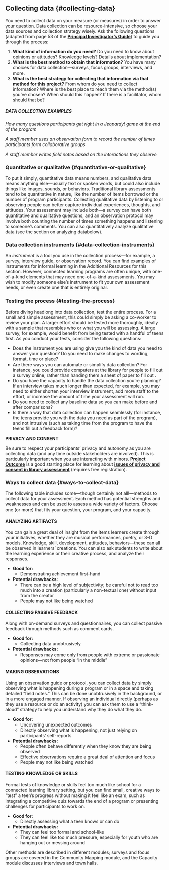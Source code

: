 ## Collecting data {#collecting-data}

You need to collect data on your measure (or measures) in order to answer your question. Data collection can be resource-intensive, so choose your data sources and collection strategy wisely. Ask the following questions (adapted from page 53 of the [**Principal Investigator’s Guide**](http://www.informalscience.org/evaluation/pi-guide)) to guide you through the process:

1.  **What kind of information do you need?** Do you need to know about opinions or attitudes? Knowledge levels? Details about implementation?
2.  **What is the best method to obtain that information?** You have many choices for data collection—surveys, focus groups, interviews, and more.
3.  **What is the best strategy for collecting that information via that method for this project?** From whom do you need to collect information? Where is the best place to reach them via the method(s) you’ve chosen? When should this happen? If there is a facilitator, whom should that be?

<div class="table-format sidebar"><span class="title"><h5>DATA COLLECTION EXAMPLES</h5></span>
<p><i>How many questions participants get right in a Jeopardy! game at the end of the program</i></p>
<p><i>A staff member uses an observation form to record the number of times participants form collaborative groups</i></p>
<p><i>A staff member writes field notes based on the interactions they observe</i></p>

### Quantitative or qualitative {#quantitative-or-qualitative}

To put it simply, quantitative data means numbers, and qualitative data means anything else—usually text or spoken words, but could also include things like images, sounds, or behaviors. Traditional library assessments tend to be quantitative in nature, like the number of items borrowed or the number of program participants. Collecting qualitative data by listening to or observing people can better capture individual experiences, thoughts, and attitudes. Your assessment may include both—a survey can have both quantitative and qualitative questions, and an observation protocol may involve both counting the number of times something happens and listening to someone’s comments. You can also quantitatively analyze qualitative data (see the section on analyzing databelow).

### Data collection instruments {#data-collection-instruments}

An _instrument_ is a tool you use in the collection process—for example, a survey, interview guide, or observation record. You can find examples of instruments for informal learning in the Additional Resources for this section. However, connected learning programs are often unique, with one-of-a-kind elements that may need one-of-a-kind assessments. You may wish to modify someone else’s instrument to fit your own assessment needs, or even create one that is entirely original.

### Testing the process {#testing-the-process}

Before diving headlong into data collection, test the entire process. For a small and simple assessment, this could simply be asking a co-worker to review your plan. A larger effort should be tested more thoroughly, ideally with a sample that resembles who or what you will be assessing. A large survey, for example, would benefit from being tested with a handful of teens first. As you conduct your tests, consider the following questions:

*   Does the instrument you are using give you the kind of data you need to answer your question? Do you need to make changes to wording, format, time or place?
*   Are there ways you can automate or simplify data collection? For instance, you could provide computers at the library for people to fill out a survey online, rather than handing them a sheet of paper to fill out .
*   Do you have the capacity to handle the data collection you’re planning? If an interview takes much longer than expected, for example, you may need to either shorten your interview instrument, add more staff to the effort, or increase the amount of time your assessment will run.
*   Do you need to collect any baseline data so you can make before and after comparisons?
*   Is there a way that data collection can happen seamlessly (for instance, the teens provide you with the data you need as part of the program), and not intrusive (such as taking time from the program to have the teens fill out a feedback form)?

**PRIVACY AND CONSENT**

Be sure to respect your participants’ privacy and autonomy as you are collecting data (and any time outside stakeholders are involved). This is particularly important when you are interacting with minors. [**Project Outcome**](https://projectoutcome.org/) is a good starting place for learning about [**issues of privacy and consent in library assessment**](https://projectoutcome.org/surveys-resources/informed-consent-guidelines) (requires free registration).

### Ways to collect data {#ways-to-collect-data}

The following table includes some—though certainly not all!—methods to collect data for your assessment. Each method has potential strengths and weaknesses and can be used to assess a wide variety of factors. Choose one (or more) that fits your question, your program, and your capacity.

#### ANALYZING ARTIFACTS
You can gain a great deal of insight from the items learners create through your initiatives, whether they are musical performances, poetry, or 3-D models. Knowledge, skill, development, attitudes, behaviors—these can all be observed in learners’ creations. You can also ask students to write about the learning experience or their creative process, and analyze their responses.
* **Good for:** 
    * Demonstrating achievement first-hand
* **Potential drawbacks:**
    * There can be a high level of subjectivity; be careful not to read too much into a creation (particularly a non-textual one) without input from the creator
    * People may not like being watched


#### COLLECTING PASSIVE FEEDBACK
Along with on-demand surveys and questionnaires, you can collect passive feedback through methods such as comment cards.

* **Good for:** 
    * Collecting data unobtrusively
* **Potential drawbacks:**
    * Responses may come only from people with extreme or passionate opinions—not from people “in the middle” 

#### MAKING OBSERVATIONS
Using an observation guide or protocol, you can collect data by simply observing what is happening during a program or in a space and taking detailed “field notes.” This can be done unobtrusively in the background, or in a more engaged manner. If observing an individual directly (perhaps as they use a resource or do an activity) you can ask them to use a “think-aloud” strategy to help you understand why they do what they do.

* **Good for:** 
    * Uncovering unexpected outcomes
    * Directly observing what is happening, not just relying on participants’ self-reports
* **Potential drawbacks:** 
    * People often behave differently when they know they are being observed
    * Effective observations require a great deal of attention and focus
    * People may not like being watched

#### TESTING KNOWLEDGE OR SKILLS
Formal tests of knowledge or skills feel too much like school for a connected learning library setting, but you can find small, creative ways to “test” a teen’s progress without making it feel like an exam, such as integrating a competitive quiz towards the end of a program or presenting challenges for participants to work on.
* **Good for:** 
    * Directly assessing what a teen knows or can do
* **Potential drawbacks:** 
    * They can feel too formal and school-like
    * They can feel like too much pressure, especially for youth who are hanging out or messing around

Other methods are described in different modules; surveys and focus groups are covered in the Community Mapping module, and the Capacity module discusses interviews and town halls.